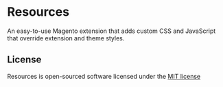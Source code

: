 # Resources

An easy-to-use Magento extension that adds custom CSS and JavaScript that override extension and theme styles.


## License

Resources is open-sourced software licensed under the [MIT license](http://opensource.org/licenses/MIT)
